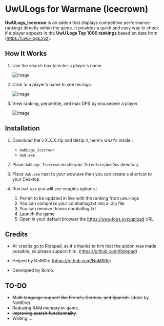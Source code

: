 # UwULogs for Warmane (Icecrown)

**UwULogs_Icecrown** is an addon that displays competitive performance rankings directly within the game. It provides a quick and easy way to check if a player appears in the **UwU Logs Top 1000 rankings** based on data from (https://uwu-logs.xyz).


## How It Works

1. Use the search box to enter a player's name.

   ![image](https://github.com/user-attachments/assets/70d42de7-eacb-4f61-b32d-973cbaac076d)
   

3. Click to a player's name to see his logs.

   ![image](https://github.com/user-attachments/assets/783bf13d-e52e-458e-a579-9769c7ea1e34)

   
4. View ranking, percentile, and max DPS by mouseover a player.
   
   ![image](https://github.com/user-attachments/assets/7e2ea7b0-c60f-4e88-896a-cf190f1eed39)
   

## Installation

1. Download the v.X.X.X.zip and dezip it, here's what's inside :
    - `UwULogs_Icecrown`
    - `UwU.exe`
      
2. Place `UwULogs_Icecrown` inside your `Interface/AddOns` directory.
   
3. Place `UwU.exe` next to your wow.exe then you can create a shortcut to your Desktop.

4. Run `UwU.exe` you will see couples options :
      1. Permit to be updated  in live with the ranking from uwu-logs
      2. You can compress your combatlog.txt into a .zip file 
      3. You can remove thoses combatlog.txt
      4. Launch the game
      5. Open in your default browser the https://uwu-logs.xyz/upload URL


## Credits

- All credits go to Ridepad, as it's thanks to him that the addon was made possible, so please support him. (https://github.com/Ridepad)
  
- Helped by NoM0re (https://github.com/NoM0Re)
  
- Developed by Bomo.

## TO-DO

- ~~Multi-language support like French, German, and Spanish.~~ (done by NoM0re)
- ~~Reducing RAM memory in-game~~.
- ~~Improving search functionnality~~.
- Waiting ...
